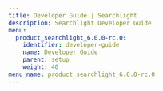 ```yaml
---
title: Developer Guide | Searchlight
description: Searchlight Developer Guide
menu:
  product_searchlight_6.0.0-rc.0:
    identifier: developer-guide
    name: Developer Guide
    parent: setup
    weight: 40
menu_name: product_searchlight_6.0.0-rc.0
---
```


